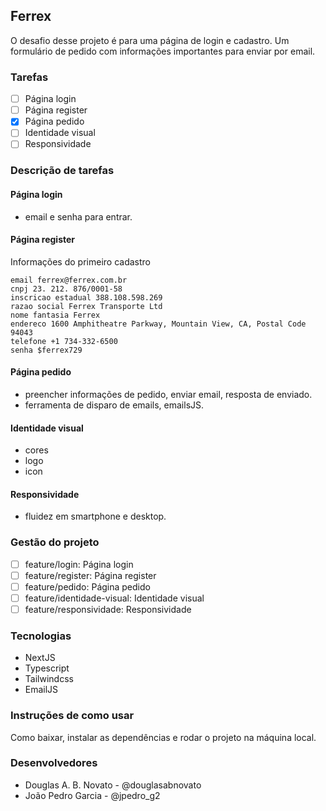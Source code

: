 ## Ferrex 

O desafio desse projeto é para uma página de login e cadastro.
Um formulário de pedido com informações importantes para enviar por email.

### Tarefas

- [ ] Página login
- [ ] Página register
- [x] Página pedido
- [ ] Identidade visual
- [ ] Responsividade
  
### Descrição de tarefas

#### Página login

- email e senha para entrar.

#### Página register

Informações do primeiro cadastro

````
email ferrex@ferrex.com.br
cnpj 23. 212. 876/0001-58
inscricao estadual 388.108.598.269
razao social Ferrex Transporte Ltd
nome fantasia Ferrex 
endereco 1600 Amphitheatre Parkway, Mountain View, CA, Postal Code 94043
telefone +1 734-332-6500
senha $ferrex729
````

#### Página pedido

- preencher informações de pedido, enviar email, resposta de enviado.
- ferramenta de disparo de emails, emailsJS.

#### Identidade visual

- cores
- logo
- icon

#### Responsividade

- fluidez em smartphone e desktop.

### Gestão do projeto

- [ ] feature/login: Página login
- [ ] feature/register: Página register
- [ ] feature/pedido: Página pedido
- [ ] feature/identidade-visual: Identidade visual
- [ ] feature/responsividade: Responsividade

### Tecnologias

- NextJS
- Typescript
- Tailwindcss
- EmailJS

### Instruções de como usar

Como baixar, instalar as dependências e rodar o projeto na máquina local.

### Desenvolvedores

- Douglas A. B. Novato - @douglasabnovato
- João Pedro Garcia - @jpedro_g2